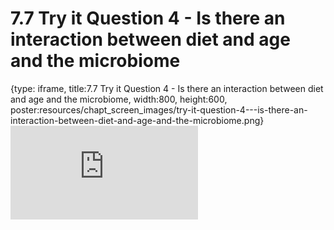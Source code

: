# 7.7 Try it Question 4 - Is there an interaction between diet and age and the microbiome
 
{type: iframe, title:7.7 Try it Question 4 - Is there an interaction between diet and age and the microbiome, width:800, height:600, poster:resources/chapt_screen_images/try-it-question-4---is-there-an-interaction-between-diet-and-age-and-the-microbiome.png}
![](https://sayumiyork.github.io/miniCURE-16S_Test/try-it-question-4---is-there-an-interaction-between-diet-and-age-and-the-microbiome.html)
 

 
